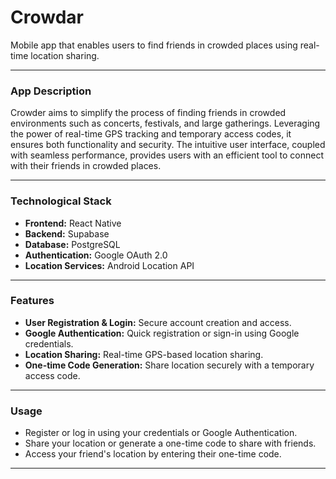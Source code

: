 # Crowdar
Mobile app that enables users to find friends in crowded places using real-time location sharing.

---

### App Description
Crowder aims to simplify the process of finding friends in crowded environments such as concerts, festivals, and large gatherings. Leveraging the power of real-time GPS tracking and temporary access codes, it ensures both functionality and security. The intuitive user interface, coupled with seamless performance, provides users with an efficient tool to connect with their friends in crowded places.

---

### Technological Stack
- **Frontend:** React Native
- **Backend:** Supabase
- **Database:** PostgreSQL
- **Authentication:** Google OAuth 2.0
- **Location Services:** Android Location API

---

### Features
- **User Registration & Login:** Secure account creation and access.
- **Google Authentication:** Quick registration or sign-in using Google credentials.
- **Location Sharing:** Real-time GPS-based location sharing.
- **One-time Code Generation:** Share location securely with a temporary access code.

---

### Usage
- Register or log in using your credentials or Google Authentication.
- Share your location or generate a one-time code to share with friends.
- Access your friend's location by entering their one-time code.

---